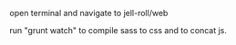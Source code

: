open terminal and navigate to jell-roll/web

run "grunt watch" to compile sass to css and to concat js.